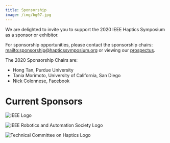 ```yaml
---
title: Sponsorship
image: /img/bg07.jpg
---
```

We are delighted to invite you to support the 2020 IEEE Haptics Symposium as a sponsor or exhibitor.

For sponsorship opportunities, please contact the sponsorship chairs: <mailto:sponsorship@hapticssymposium.org> or viewing our [prospectus](IEEEHS2020SponsorshipProspectus.pdf).

The 2020 Sponsorship Chairs are:

* Hong Tan, Purdue University
* Tania Morimoto, University of California, San Diego
* Nick Colonnese, Facebook

# Current Sponsors

![IEEE Logo](/img/ieee_logo.png "IEEE")

![IEEE Robotics and Automation Society Logo](/img/ieee_ras_logo.png "IEEE Robotics and Automation Society")

![Technical Committee on Haptics Logo](/img/tch_logo.png "Technical Committee on Haptics")
